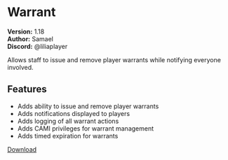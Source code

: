 # Warrant

**Version:** 1.18  
**Author:** Samael  
**Discord:** @liliaplayer  

Allows staff to issue and remove player warrants while notifying everyone involved.

## Features

- Adds ability to issue and remove player warrants
- Adds notifications displayed to players
- Adds logging of all warrant actions
- Adds CAMI privileges for warrant management
- Adds timed expiration for warrants

[Download](https://github.com/LiliaFramework/Modules/raw/refs/heads/gh-pages/warrants.zip)
